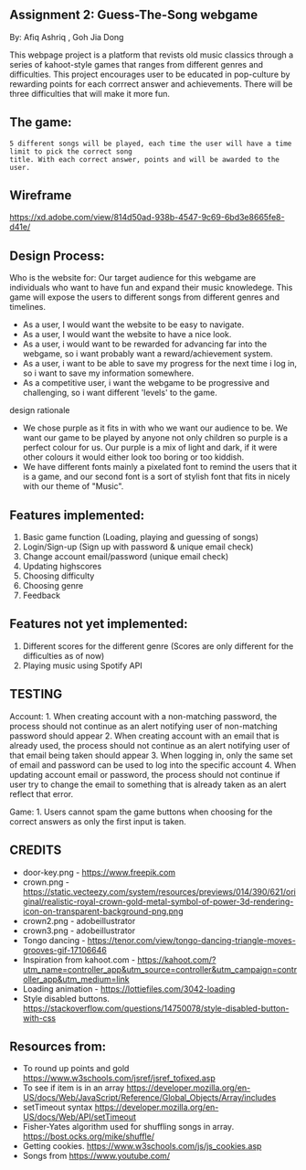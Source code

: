 ## Assignment 2: Guess-The-Song webgame
By: Afiq Ashriq , Goh Jia Dong

This webpage project is a platform that revists old music classics through a series of kahoot-style games that ranges from different genres and difficulties. This project encourages user to be educated in pop-culture by rewarding points for each corrrect answer and achievements. There will be three difficulties that will make it more fun.

## The game: 
    5 different songs will be played, each time the user will have a time limit to pick the correct song
    title. With each correct answer, points and will be awarded to the user.
    
    
## Wireframe
https://xd.adobe.com/view/814d50ad-938b-4547-9c69-6bd3e8665fe8-d41e/

## Design Process:
Who is the website for: Our target audience for this webgame are individuals who want to have fun and expand their music knowledege. This game will expose the users to different songs from different genres and timelines.
 - As a user, I would want the website to be easy to navigate.
 - As a user, I would want the website to have a nice look.
 - As a user, i would want to be rewarded for advancing far into the webgame, so i want probably want a reward/achievement system.
 - As a user, i want to be able to save my progress for the next time i log in, so i want to save my information somewhere.
 - As a competitive user, i want the webgame to be progressive and challenging, so i want different 'levels' to the game.

design rationale
- We chose purple as it fits in with who we want our audience to be. We want our game to be played by anyone not only children so purple is a perfect colour for us. Our purple is a mix of light and dark, if it were other colours it would either look too boring or too kiddish.
- We have different fonts mainly a pixelated font to remind the users that it is a game, and our second font is a sort of stylish font that fits in nicely with our theme of "Music".


## Features implemented:
1. Basic game function (Loading, playing and guessing of songs)
2. Login/Sign-up (Sign up with password & unique email check)
3. Change account email/password (unique email check)
4. Updating highscores
5. Choosing difficulty
6. Choosing genre
7. Feedback

    

## Features not yet implemented:
1. Different scores for the different genre (Scores are only different for the difficulties as of now)
2. Playing music using Spotify API
    

## TESTING
Account:
    1. When creating account with a non-matching password, the process should not continue as an alert notifying user of non-matching password should appear
    2. When creating account with an email that is already used, the process should not continue as an alert notifying user of that email being taken should appear
    3. When logging in, only the same set of email and password can be used to log into the specific account
    4. When updating account email or password, the process should not continue if user try to change the email to something that is already taken as an alert reflect that error.

Game:
    1. Users cannot spam the game buttons when choosing for the correct answers as only the first input is taken.
## CREDITS
- door-key.png - https://www.freepik.com
- crown.png - https://static.vecteezy.com/system/resources/previews/014/390/621/original/realistic-royal-crown-gold-metal-symbol-of-power-3d-rendering-icon-on-transparent-background-png.png
- crown2.png - adobeillustrator
- crown3.png - adobeillustrator
- Tongo dancing - https://tenor.com/view/tongo-dancing-triangle-moves-grooves-gif-17106646
- Inspiration from kahoot.com - https://kahoot.com/?utm_name=controller_app&utm_source=controller&utm_campaign=controller_app&utm_medium=link
- Loading animation - https://lottiefiles.com/3042-loading
- Style disabled buttons. https://stackoverflow.com/questions/14750078/style-disabled-button-with-css
## Resources from:
- To round up points and gold https://www.w3schools.com/jsref/jsref_tofixed.asp
- To see if item is in an array https://developer.mozilla.org/en-US/docs/Web/JavaScript/Reference/Global_Objects/Array/includes
- setTimeout syntax https://developer.mozilla.org/en-US/docs/Web/API/setTimeout
- Fisher-Yates algorithm used for shuffling songs in array.  https://bost.ocks.org/mike/shuffle/
- Getting cookies. https://www.w3schools.com/js/js_cookies.asp
- Songs from https://www.youtube.com/

